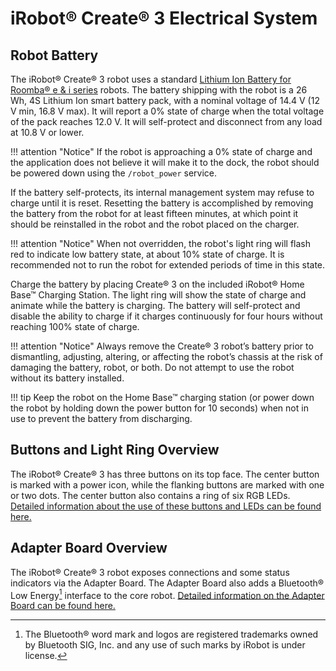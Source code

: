 # iRobot® Create® 3 Electrical System

## Robot Battery
The iRobot® Create® 3 robot uses a standard [Lithium Ion Battery for Roomba® e & i series](https://store.irobot.com/default/parts-and-accessories/roomba-batteries/) robots.
The battery shipping with the robot is a 26 Wh, 4S Lithium Ion smart battery pack, with a nominal voltage of 14.4 V (12 V min, 16.8 V max).
It will report a 0% state of charge when the total voltage of the pack reaches 12.0 V.
It will self-protect and disconnect from any load at 10.8 V or lower.

!!! attention "Notice"
    If the robot is approaching a 0% state of charge and the application does not believe it will make it to the dock, the robot should be powered down using the `/robot_power` service.

If the battery self-protects, its internal management system may refuse to charge until it is reset.
Resetting the battery is accomplished by removing the battery from the robot for at least fifteen minutes, at which point it should be reinstalled in the robot and the robot placed on the charger.


!!! attention "Notice"
    When not overridden, the robot's light ring will flash red to indicate low battery state, at about 10% state of charge. It is recommended not to run the robot for extended periods of time in this state.

Charge the battery by placing Create® 3 on the included iRobot® Home Base™ Charging Station.
The light ring will show the state of charge and animate while the battery is charging.
The battery will self-protect and disable the ability to charge if it charges continuously for four hours without reaching 100% state of charge.

!!! attention "Notice"
    Always remove the Create® 3 robot’s battery prior to dismantling, adjusting, altering, or affecting the robot’s chassis at the risk of damaging the battery, robot, or both.
    Do not attempt to use the robot without its battery installed.

!!! tip
    Keep the robot on the Home Base™ charging station (or power down the robot by holding down the power button for 10 seconds) when not in use to prevent the battery from discharging.

## Buttons and Light Ring Overview
The iRobot® Create® 3 has three buttons on its top face.
The center button is marked with a power icon, while the flanking buttons are marked with one or two dots.
The center button also contains a ring of six RGB LEDs.
[Detailed information about the use of these buttons and LEDs can be found here.](../hw/face.md)

## Adapter Board Overview
The iRobot® Create® 3 robot exposes connections and some status indicators via the Adapter Board.
The Adapter Board also adds a Bluetooth® Low Energy[^1] interface to the core robot.
[Detailed information on the Adapter Board can be found here.](../hw/adapter.md)

[^1]: The Bluetooth® word mark and logos are registered trademarks owned by Bluetooth SIG, Inc. and any use of such marks by iRobot is under license.
[^2]: All other trademarks mentioned are the property of their respective owners.
